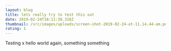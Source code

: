 ```yaml
---
layout: blog
title: lets really try to test this out
date: 2019-02-24T18:11:38.326Z
thumbnail: /src/images/uploads/screen-shot-2019-02-24-at-11.14.44-am.png
rating: 1
---
```

Testing x hello world again, something something

